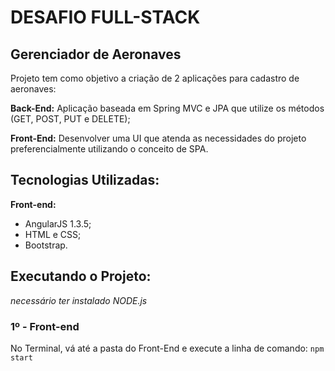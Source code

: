 # DESAFIO FULL-STACK
## Gerenciador de Aeronaves

 Projeto tem como objetivo a criação de 2 aplicações para cadastro de aeronaves:

**Back-End:** Aplicação baseada em Spring MVC e JPA que utilize os métodos (GET, POST, PUT e DELETE);

**Front-End:** Desenvolver uma UI que atenda as necessidades do projeto preferencialmente
utilizando o conceito de SPA.

## Tecnologias Utilizadas:
**Front-end:**
* AngularJS 1.3.5;
* HTML e CSS;
* Bootstrap.

## Executando o Projeto:
*necessário ter instalado NODE.js*
### 1º - Front-end
No Terminal, vá até a pasta do Front-End e execute a linha de comando: `npm start`
